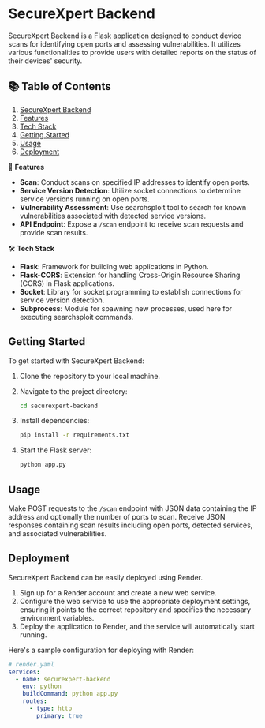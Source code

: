 # SecureXpert Backend

SecureXpert Backend is a Flask application designed to conduct device scans for identifying open ports and assessing vulnerabilities. It utilizes various functionalities to provide users with detailed reports on the status of their devices' security.

## 📚 Table of Contents

1. [SecureXpert Backend](#securexpert-backend)
2. [Features](#features)
3. [Tech Stack](#tech-stack)
4. [Getting Started](#getting-started)
5. [Usage](#usage)
6. [Deployment](#deployment)


🚀 **Features**

- **Scan**: Conduct scans on specified IP addresses to identify open ports.
- **Service Version Detection**: Utilize socket connections to determine service versions running on open ports.
- **Vulnerability Assessment**: Use searchsploit tool to search for known vulnerabilities associated with detected service versions.
- **API Endpoint**: Expose a `/scan` endpoint to receive scan requests and provide scan results.

🛠️ **Tech Stack**

- **Flask**: Framework for building web applications in Python.
- **Flask-CORS**: Extension for handling Cross-Origin Resource Sharing (CORS) in Flask applications.
- **Socket**: Library for socket programming to establish connections for service version detection.
- **Subprocess**: Module for spawning new processes, used here for executing searchsploit commands.

## Getting Started

To get started with SecureXpert Backend:

1. Clone the repository to your local machine.
2. Navigate to the project directory:

    ```bash
    cd securexpert-backend
    ```

3. Install dependencies:

    ```bash
    pip install -r requirements.txt
    ```

4. Start the Flask server:

    ```bash
    python app.py
    ```

## Usage

Make POST requests to the `/scan` endpoint with JSON data containing the IP address and optionally the number of ports to scan. Receive JSON responses containing scan results including open ports, detected services, and associated vulnerabilities.

## Deployment

SecureXpert Backend can be easily deployed using Render.

1. Sign up for a Render account and create a new web service.
2. Configure the web service to use the appropriate deployment settings, ensuring it points to the correct repository and specifies the necessary environment variables.
3. Deploy the application to Render, and the service will automatically start running.

Here's a sample configuration for deploying with Render:

```yaml
# render.yaml
services:
  - name: securexpert-backend
    env: python
    buildCommand: python app.py
    routes:
      - type: http
        primary: true
```

